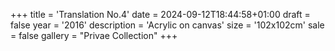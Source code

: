+++
title = 'Translation No.4'
date = 2024-09-12T18:44:58+01:00
draft = false
year = '2016'
description = 'Acrylic on canvas'
size = '102x102cm'
sale = false
gallery = "Privae Collection"
+++
